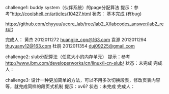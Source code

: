 challenge1: buddy system（伙伴系统）的page分配算法
提示：参考“http://coolshell.cn/articles/10427.html
状态：
基本完成 (有bug)

https://github.com/chyyuu/ucore_lab/tree/lab2_X/labcodes_answer/lab2_result

完成人： 
黄杰 2012011272   huangjie_cpp@163.com
袁源 2012011294   thuyuany12@163.com
杜鹃 2012011354   duj09225@gmail.com

challenge2: slub分配算法（任意大小的内存单元）
提示：参考 http://www.ibm.com/developerworks/cn/linux/l-cn-slub/
状态：未完成
完成人：


challenge3: 设计一种更加简单的方法，可以不用多次切换段表，修改页表内容等，就完成同样的段页式机制
提示：xv6?
状态：未完成
完成人：
